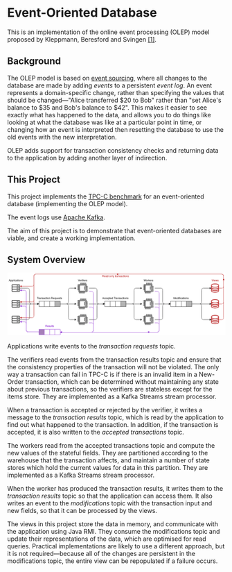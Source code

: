 # Event-Oriented Database
This is an implementation of the online event processing (OLEP) model proposed by Kleppmann, Beresford and Svingen [[1]](https://queue.acm.org/detail.cfm?id=3321612).

## Background
The OLEP model is based on [event sourcing](https://martinfowler.com/eaaDev/EventSourcing.html), where all changes to the database are made by adding _events_ to a persistent _event log_. An event represents a domain-specific change, rather than specifying the values that should be changed—"Alice transferred $20 to Bob" rather than "set Alice's balance to $35 and Bob's balance to $42". This makes it easier to see exactly what has happened to the data, and allows you to do things like looking at what the database was like at a particular point in time, or changing how an event is interpreted then resetting the database to use the old events with the new interpretation.

OLEP adds support for transaction consistency checks and returning data to the application by adding another layer of indirection.

## This Project
This project implements the [TPC-C benchmark](http://www.tpc.org/tpc_documents_current_versions/pdf/tpc-c_v5.11.0.pdf) for an event-oriented database (implementing the OLEP model).

The event logs use [Apache Kafka](https://kafka.apache.org/).

The aim of this project is to demonstrate that event-oriented databases are viable, and create a working implementation.

## System Overview
[![System Diagram](https://raw.githubusercontent.com/jackwickham/olep/master/images/system-diagram.png)](https://raw.githubusercontent.com/jackwickham/olep/master/images/system-diagram.png)

Applications write events to the _transaction requests_ topic.
 
The verifiers read events from the transaction results topic and ensure that the consistency properties of the transaction will not be violated. The only way a transaction can fail in TPC-C is if there is an invalid item in a New-Order transaction, which can be determined without maintaining any state about previous transactions, so the verifiers are stateless except for the items store. They are implemented as a Kafka Streams stream processor.

When a transaction is accepted or rejected by the verifier, it writes a message to the _transaction results_ topic, which is read by the application to find out what happened to the transaction. In addition, if the transaction is accepted, it is also written to the _accepted transactions_ topic.

The workers read from the accepted transactions topic and compute the new values of the stateful fields. They are partitioned according to the warehouse that the transaction affects, and maintain a number of state stores which hold the current values for data in this partition. They are implemented as a Kafka Streams stream processor.

When the worker has produced the transaction results, it writes them to the _transaction results_ topic so that the application can access them. It also writes an event to the _modifications_ topic with the transaction input and new fields, so that it can be processed by the views.

The views in this project store the data in memory, and communicate with the application using Java RMI. They consume the modifications topic and update their representations of the data, which are optimised for read queries. Practical implementations are likely to use a different approach, but it is not required—because all of the changes are persistent in the modifications topic, the entire view can be repopulated if a failure occurs.
